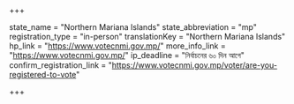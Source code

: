 +++

state_name = "Northern Mariana Islands"
state_abbreviation = "mp"
registration_type = "in-person"
translationKey = "Northern Mariana Islands"
hp_link = "https://www.votecnmi.gov.mp/"
more_info_link = "https://www.votecnmi.gov.mp/"
ip_deadline = "নির্বাচনের ৬০ দিন আগে"
confirm_registration_link = "https://www.votecnmi.gov.mp/voter/are-you-registered-to-vote"

+++